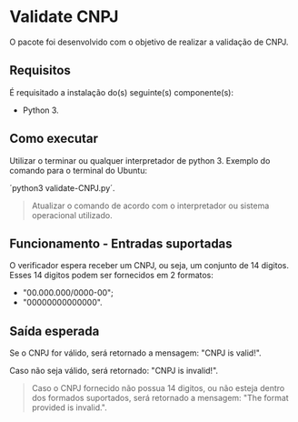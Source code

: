 # Validate CNPJ

O pacote foi desenvolvido com o objetivo de realizar a validação de CNPJ.

## Requisitos

É requisitado a instalação do(s) seguinte(s) componente(s):

- Python 3.

## Como executar

Utilizar o terminar ou qualquer interpretador de python 3.
Exemplo do comando para o terminal do Ubuntu:

´python3 validate-CNPJ.py´.

> Atualizar o comando de acordo com o interpretador ou sistema operacional utilizado.

## Funcionamento - Entradas suportadas

O verificador espera receber um CNPJ, ou seja, um conjunto de 14 digitos.
Esses 14 digitos podem ser fornecidos em 2 formatos:

- "00.000.000/0000-00";
- "00000000000000".

## Saída esperada

Se o CNPJ for válido, será retornado a mensagem: "CNPJ is valid!".

Caso não seja válido, será retornado: "CNPJ is invalid!".

> Caso o CNPJ fornecido não possua 14 digitos,
ou não esteja dentro dos formados suportados,
será retornado a mensagem: "The format provided is invalid.".
